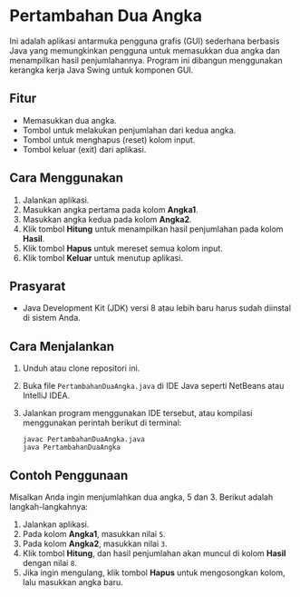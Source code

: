 
# Pertambahan Dua Angka

Ini adalah aplikasi antarmuka pengguna grafis (GUI) sederhana berbasis Java yang memungkinkan pengguna untuk memasukkan dua angka dan menampilkan hasil penjumlahannya. Program ini dibangun menggunakan kerangka kerja Java Swing untuk komponen GUI.

## Fitur

- Memasukkan dua angka.
- Tombol untuk melakukan penjumlahan dari kedua angka.
- Tombol untuk menghapus (reset) kolom input.
- Tombol keluar (exit) dari aplikasi.

## Cara Menggunakan

1. Jalankan aplikasi.
2. Masukkan angka pertama pada kolom **Angka1**.
3. Masukkan angka kedua pada kolom **Angka2**.
4. Klik tombol **Hitung** untuk menampilkan hasil penjumlahan pada kolom **Hasil**.
5. Klik tombol **Hapus** untuk mereset semua kolom input.
6. Klik tombol **Keluar** untuk menutup aplikasi.

## Prasyarat

- Java Development Kit (JDK) versi 8 atau lebih baru harus sudah diinstal di sistem Anda.

## Cara Menjalankan

1. Unduh atau clone repositori ini.
2. Buka file `PertambahanDuaAngka.java` di IDE Java seperti NetBeans atau IntelliJ IDEA.
3. Jalankan program menggunakan IDE tersebut, atau kompilasi menggunakan perintah berikut di terminal:

    ```
    javac PertambahanDuaAngka.java
    java PertambahanDuaAngka
    ```

## Contoh Penggunaan

Misalkan Anda ingin menjumlahkan dua angka, 5 dan 3. Berikut adalah langkah-langkahnya:

1. Jalankan aplikasi.
2. Pada kolom **Angka1**, masukkan nilai `5`.
3. Pada kolom **Angka2**, masukkan nilai `3`.
4. Klik tombol **Hitung**, dan hasil penjumlahan akan muncul di kolom **Hasil** dengan nilai `8`.
5. Jika ingin mengulang, klik tombol **Hapus** untuk mengosongkan kolom, lalu masukkan angka baru.
